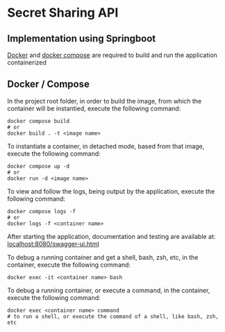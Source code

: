 # Secret Sharing API

## Implementation using Springboot

[Docker](https://www.docker.com/) and 
[docker compose](https://docs.docker.com/compose/) are required to build and run the application containerized 

## Docker / Compose

In the project root folder, in order to build the image, from which the container will be instantied, execute the following command:

```
docker compose build
# or 
docker build . -t <image name>
```

To instantiate a container, in detached mode, based from that image, execute the following command:

```
docker compose up -d
# or 
docker run -d <image name>

```

To view and follow the logs, being output by the application, execute the following command:
```
docker compose logs -f
# or 
docker logs -f <container name>

```


After starting the application, documentation and testing are available at: [localhost:8080/swagger-ui.html](http://localhost:8080/swagger-ui.html)


To debug a running container and get a shell, bash, zsh, etc, in the container, execute the following command:

```
docker exec -it <container name> bash

```

To debug a running container, or execute a command, in the container, execute the following command:

```
docker exec <container name> command
# to run a shell, or execute the command of a shell, like bash, zsh, etc

```